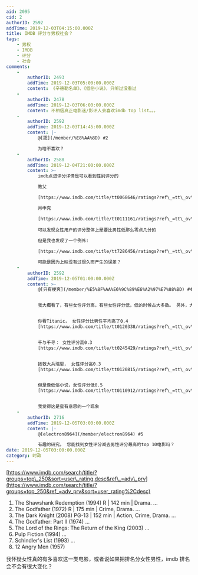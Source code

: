```yaml
---
aid: 2095
cid: 2
authorID: 2592
addTime: 2019-12-03T04:15:00.000Z
title: IMDB 评分与男权社会？
tags:
    - 男权
    - IMDB
    - 评分
    - 社会
comments:
    -
        authorID: 2493
        addTime: 2019-12-03T05:00:00.000Z
        content: 《辛德勒名单》、《低俗小说》，只听过没看过
    -
        authorID: 2478
        addTime: 2019-12-03T06:00:00.000Z
        content: 不相信真正电影迷/影评人会喜欢imdb top list。。。
    -
        authorID: 2592
        addTime: 2019-12-03T14:45:00.000Z
        content: |-
            @[認](/member/%E8%AA%8D) #2

            为啥不喜欢？
    -
        authorID: 2588
        addTime: 2019-12-04T21:00:00.000Z
        content: >-
            imdb点进评分详情是可以看到性别评分的  

            教父  

            [https://www.imdb.com/title/tt0068646/ratings?ref\_=tt\_ov\_rt](https://www.imdb.com/title/tt0068646/ratings?ref_=tt_ov_rt)  

            肖申克  

            [https://www.imdb.com/title/tt0111161/ratings?ref\_=tt\_ov\_rt](https://www.imdb.com/title/tt0111161/ratings?ref_=tt_ov_rt)  
              
            可以发现女性用户的评分整体上是要比男性低那么零点几分的  
              
            但是我也发现了一个例外:  

            [https://www.imdb.com/title/tt7286456/ratings?ref\_=tt\_ov\_rt](https://www.imdb.com/title/tt7286456/ratings?ref_=tt_ov_rt)  

            可能是因为上映没有过很久而产生的误差？
    -
        authorID: 2592
        addTime: 2019-12-05T01:00:00.000Z
        content: >-
            @[只有梗爽](/member/%E5%8F%AA%E6%9C%89%E6%A2%97%E7%88%BD) #4


            我大概看了，有些女性评分高，有些女性评分低，低的时候占大多数。 另外，大多时候女性用户的评分数量不到男性的1/3。


            你看Titanic， 女性评分比男性平均高了0.4
            [https://www.imdb.com/title/tt0120338/ratings?ref\_=tt\_ov\_rt](https://www.imdb.com/title/tt0120338/ratings?ref_=tt_ov_rt)


            千与千寻： 女性评分高0.3
            [https://www.imdb.com/title/tt0245429/ratings?ref\_=tt\_ov\_rt](https://www.imdb.com/title/tt0245429/ratings?ref_=tt_ov_rt)


            拯救大兵瑞恩， 女性评分高0.3
            [https://www.imdb.com/title/tt0120815/ratings?ref\_=tt\_ov\_rt](https://www.imdb.com/title/tt0120815/ratings?ref_=tt_ov_rt)


            但是像低俗小说，女性评分低0.5
            [https://www.imdb.com/title/tt0110912/ratings?ref\_=tt\_ov\_rt](https://www.imdb.com/title/tt0110912/ratings?ref_=tt_ov_rt)


            我觉得这是蛮有意思的一个现象
    -
        authorID: 2716
        addTime: 2019-12-05T03:00:00.000Z
        content: |-
            @[electron8964](/member/electron8964) #5

            有趣的研究。 您能找到女性评分减去男性评分最高的top 10电影吗？
date: 2019-12-05T03:00:00.000Z
category: 时政
---
```


[https://www.imdb.com/search/title/?groups=top\_250&sort=user\_rating,desc&ref\_=adv\_prv](https://www.imdb.com/search/title/?groups=top_250&ref_=adv_prv&sort=user_rating%2Cdesc)

1.  The Shawshank Redemption (1994) R | 142 min | Drama. ...
2.  The Godfather (1972) R | 175 min | Crime, Drama. ...
3.  The Dark Knight (2008) PG-13 | 152 min | Action, Crime, Drama. ...
4.  The Godfather: Part II (1974) ...
5.  The Lord of the Rings: The Return of the King (2003) ...
6.  Pulp Fiction (1994) ...
7.  Schindler's List (1993) ...
8.  12 Angry Men (1957)

我怀疑女性真的有多喜欢这一类电影，或者说如果把排名分女性男性，imdb 排名会不会有很大变化？
